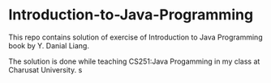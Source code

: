 # Introduction-to-Java-Programming


This repo contains solution of exercise of Introduction to Java Programming book by Y. Danial Liang.

The solution is done while teaching CS251:Java Progamming in my class at Charusat University.
s